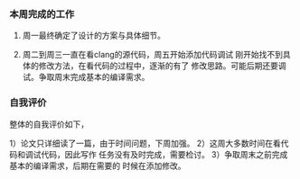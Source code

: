 ### 本周完成的工作
1. 周一最终确定了设计的方案与具体细节。

2. 周二到周三一直在看clang的源代码，周五开始添加代码调试
   刚开始找不到具体的修改方法，在看代码的过程中，逐渐的有了
   修改思路。可能后期还要调试。争取周末完成基本的编译需求。

### 自我评价
整体的自我评价如下，
   
   1）论文只详细读了一篇，由于时间问题，下周加强。
   2）这周大多数时间在看代码和调试代码，因此写作
      任务没有及时完成，需要检讨。
   3）争取周末之前完成基本的编译需求，后期在需要的
   	  时候在添加修改。
